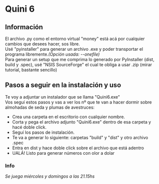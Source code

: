 # Quini 6

## Información
El archivo .py como el entorno virtual "money" está acá por cualquier cambios que desees hacer, sos libre. <br>
Usé "pyinstaller" para generar un archivo .exe y poder transportar el programa libremente.<i>(Opción usada: --onefile)</i><br>
Para generar un setup que me comprima lo generado por PyInstaller (dist, build y .spec), usé "NSIS SourceForge" el cual te obliga a usar .zip (mirar tutorial, bastante sencillo)<br>

## Pasos a seguir en la instalación y uso
Te voy a adjuntar un instalador que se llama "Quini6.exe" <br>
Vos seguí estos pasos y vas a ver los nº que te van a hacer dormir sobre almohadas de seda y plumas de avestruces: 
<ul>
<li>Crea una carpeta en el escritorio con cualquier nombre.</li> 
<li>Corta y pega el archivo adjunto "Quini6.exe" dentro de esa carpeta y hacé doble click.</li>
<li>Seguí los pasos de instalación.</li>
<li>Te va a generar lo siguiente: carpetas "build" y "dist" y otro archivo .spec</li>
<li>Entra en dist y hace doble click sobre el archivo que está adentro </li>
<li>UALÁ! Listo para generar números con olor a dolar</li>
</ul> 

### Info
<i>Se juega miércoles y domingos a las 21.15hs</i>
